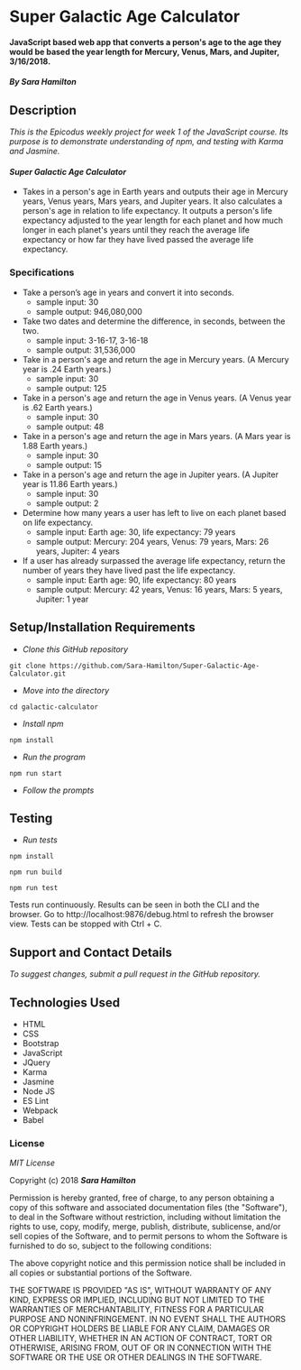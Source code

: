 # Super Galactic Age Calculator

#### JavaScript based web app that converts a person's age to the age they would be based the year length for Mercury, Venus, Mars, and Jupiter, 3/16/2018.

#### _By Sara Hamilton_

## Description
_This is the Epicodus weekly project for week 1 of the JavaScript course. Its purpose is to demonstrate understanding of npm, and testing with Karma and Jasmine._

#### _Super Galactic Age Calculator_
* Takes in a person's age in Earth years and outputs their age in Mercury years, Venus years, Mars years, and Jupiter years.  It also calculates a person's age in relation to life expectancy.  It outputs a person's life expectancy adjusted to the year length for each planet and how much longer in each planet's years until they reach the average life expectancy or how far they have lived passed the average life expectancy.  

### Specifications
* Take a person’s age in years and convert it into seconds.
  * sample input: 30
  * sample output: 946,080,000
* Take two dates and determine the difference, in seconds, between the two.
  * sample input: 3-16-17, 3-16-18
  * sample output: 31,536,000
* Take in a person's age and return the age in Mercury years. (A Mercury year is .24 Earth years.)
  * sample input: 30
  * sample output: 125
* Take in a person's age and return the age in Venus years. (A Venus year is .62 Earth years.)
  * sample input: 30
  * sample output: 48
* Take in a person's age and return the age in Mars years. (A Mars year is 1.88 Earth years.)
  * sample input: 30
  * sample output: 15
* Take in a person's age and return the age in Jupiter years. (A Jupiter year is 11.86 Earth years.)
  * sample input: 30
  * sample output: 2
* Determine how many years a user has left to live on each planet based on life expectancy.
  * sample input: Earth age: 30, life expectancy: 79 years
  * sample output: Mercury: 204 years, Venus: 79 years, Mars: 26 years, Jupiter: 4 years
* If a user has already surpassed the average life expectancy, return the number of years they have lived past the life expectancy.
  * sample input: Earth age: 90, life expectancy: 80 years
  * sample output: Mercury: 42 years, Venus: 16 years, Mars: 5 years, Jupiter: 1 year


## Setup/Installation Requirements

* _Clone this GitHub repository_

```
git clone https://github.com/Sara-Hamilton/Super-Galactic-Age-Calculator.git
```

* _Move into the directory_

```
cd galactic-calculator
```

* _Install npm_

```
npm install
```
* _Run the program_

```
npm run start
```
* _Follow the prompts_

## Testing

* _Run tests_

```
npm install
```
```
npm run build
```
```
npm run test
```
Tests run continuously. Results can be seen in both the CLI and the browser.  Go to http://localhost:9876/debug.html to refresh the browser view.  Tests can be stopped with Ctrl + C.

## Support and Contact Details

_To suggest changes, submit a pull request in the GitHub repository._

## Technologies Used

* HTML
* CSS
* Bootstrap
* JavaScript
* JQuery
* Karma
* Jasmine
* Node JS
* ES Lint
* Webpack
* Babel

### License

*MIT License*

Copyright (c) 2018 **_Sara Hamilton_**

Permission is hereby granted, free of charge, to any person obtaining a copy
of this software and associated documentation files (the "Software"), to deal
in the Software without restriction, including without limitation the rights
to use, copy, modify, merge, publish, distribute, sublicense, and/or sell
copies of the Software, and to permit persons to whom the Software is
furnished to do so, subject to the following conditions:

The above copyright notice and this permission notice shall be included in all
copies or substantial portions of the Software.

THE SOFTWARE IS PROVIDED "AS IS", WITHOUT WARRANTY OF ANY KIND, EXPRESS OR
IMPLIED, INCLUDING BUT NOT LIMITED TO THE WARRANTIES OF MERCHANTABILITY,
FITNESS FOR A PARTICULAR PURPOSE AND NONINFRINGEMENT. IN NO EVENT SHALL THE
AUTHORS OR COPYRIGHT HOLDERS BE LIABLE FOR ANY CLAIM, DAMAGES OR OTHER
LIABILITY, WHETHER IN AN ACTION OF CONTRACT, TORT OR OTHERWISE, ARISING FROM,
OUT OF OR IN CONNECTION WITH THE SOFTWARE OR THE USE OR OTHER DEALINGS IN THE
SOFTWARE.
